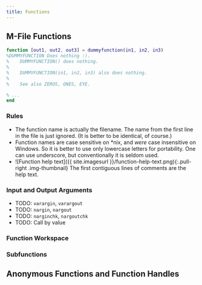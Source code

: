 ```yaml
---
title: Functions
---
```

## M-File Functions

~~~matlab
function [out1, out2, out3] = dummyfunction(in1, in2, in3)
%DUMMYFUNCTION Does nothing :).
%    DUMMYFUNCTION() does nothing.
%
%    DUMMYFUNCTION(in1, in2, in3) also does nothing.
%
%    See also ZEROS, ONES, EYE.

% ...
end
~~~

### Rules

- The function name is actually the filename.
  The name from the first line in the file is just ignored.
  (It is better to be identical, of course.)
- Function names are case sensitive on \*nix, and *were* case insensitive on Windows.
  So it is better to use only lowercase letters for portability.
  One can use underscore, but conventionally it is seldom used.
- ![Function help text]({{ site.imagesurl }}/function-help-text.png){:.pull-right .img-thumbnail}
  The first contiguous lines of comments are the help text.

### Input and Output Arguments

- TODO: `varargin`, `varargout`
- TODO: `nargin`, `nargout`
- TODO: `narginchk`, `nargoutchk`
- TODO: Call by value

### Function Workspace

### Subfunctions

## Anonymous Functions and Function Handles
